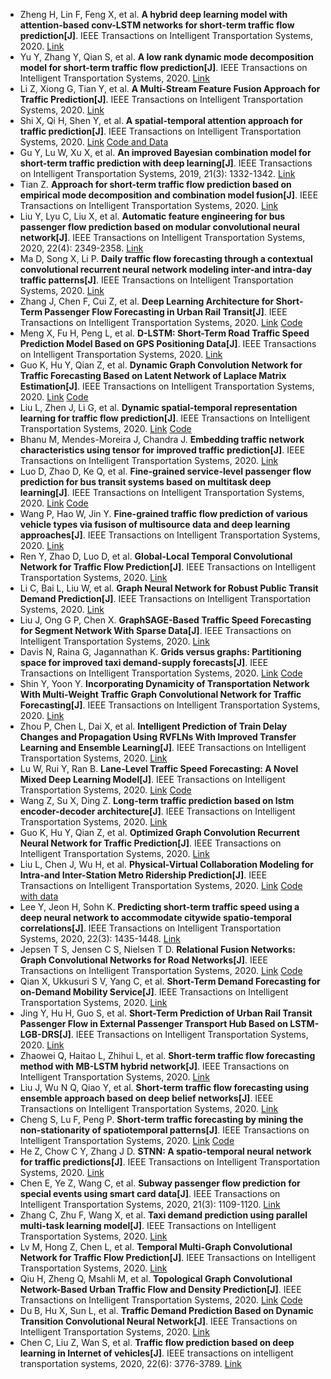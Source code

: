 * Zheng H, Lin F, Feng X, et al. <b>A hybrid deep learning model with attention-based conv-LSTM networks for short-term traffic flow prediction[J]</b>. IEEE Transactions on Intelligent Transportation Systems, 2020. [Link](https://ieeexplore.ieee.org/abstract/document/9112272/)
* Yu Y, Zhang Y, Qian S, et al. <b>A low rank dynamic mode decomposition model for short-term traffic flow prediction[J]</b>. IEEE Transactions on Intelligent Transportation Systems, 2020. [Link](https://ieeexplore.ieee.org/abstract/document/9102367/)
* Li Z, Xiong G, Tian Y, et al. <b>A Multi-Stream Feature Fusion Approach for Traffic Prediction[J]</b>. IEEE Transactions on Intelligent Transportation Systems, 2020. [Link](https://ieeexplore.ieee.org/abstract/document/9216590/)
* Shi X, Qi H, Shen Y, et al. <b>A spatial-temporal attention approach for traffic prediction[J]</b>. IEEE Transactions on Intelligent Transportation Systems, 2020. [Link](https://ieeexplore.ieee.org/abstract/document/9062547/) [Code and Data](https://github.com/Maple728/APTN)
* Gu Y, Lu W, Xu X, et al. <b>An improved Bayesian combination model for short-term traffic prediction with deep learning[J]</b>. IEEE Transactions on Intelligent Transportation Systems, 2019, 21(3): 1332-1342. [Link](https://ieeexplore.ieee.org/abstract/document/8842618/)
* Tian Z. <b>Approach for short-term traffic flow prediction based on empirical mode decomposition and combination model fusion[J]</b>. IEEE Transactions on Intelligent Transportation Systems, 2020. [Link](https://ieeexplore.ieee.org/abstract/document/9090368/)
* Liu Y, Lyu C, Liu X, et al. <b>Automatic feature engineering for bus passenger flow prediction based on modular convolutional neural network[J]</b>. IEEE Transactions on Intelligent Transportation Systems, 2020, 22(4): 2349-2358. [Link](https://ieeexplore.ieee.org/abstract/document/9141203/)
* Ma D, Song X, Li P. <b>Daily traffic flow forecasting through a contextual convolutional recurrent neural network modeling inter-and intra-day traffic patterns[J]</b>. IEEE Transactions on Intelligent Transportation Systems, 2020. [Link](https://ieeexplore.ieee.org/abstract/document/9007344/)
* Zhang J, Chen F, Cui Z, et al. <b>Deep Learning Architecture for Short-Term Passenger Flow Forecasting in Urban Rail Transit[J]</b>. IEEE Transactions on Intelligent Transportation Systems, 2020. [Link](https://ieeexplore.ieee.org/abstract/document/9136910/) [Code](https://github.com/JinleiZhangBJTU/ResNet-LSTM-GCN)
* Meng X, Fu H, Peng L, et al. <b>D-LSTM: Short-Term Road Traffic Speed Prediction Model Based on GPS Positioning Data[J]</b>. IEEE Transactions on Intelligent Transportation Systems, 2020. [Link](https://ieeexplore.ieee.org/abstract/document/9234615/)
* Guo K, Hu Y, Qian Z, et al. <b>Dynamic Graph Convolution Network for Traffic Forecasting Based on Latent Network of Laplace Matrix Estimation[J]</b>. IEEE Transactions on Intelligent Transportation Systems, 2020. [Link](https://ieeexplore.ieee.org/abstract/document/9190068/) [Code](https://github.com/guokan987/DGCN)
* Liu L, Zhen J, Li G, et al. <b>Dynamic spatial-temporal representation learning for traffic flow prediction[J]</b>. IEEE Transactions on Intelligent Transportation Systems, 2020. [Link](https://ieeexplore.ieee.org/abstract/document/9127874/) [Code](https://github.com/liulingbo918/ATFM)
* Bhanu M, Mendes-Moreira J, Chandra J. <b>Embedding traffic network characteristics using tensor for improved traffic prediction[J]</b>. IEEE Transactions on Intelligent Transportation Systems, 2020. [Link](https://ieeexplore.ieee.org/abstract/document/9061154/)
* Luo D, Zhao D, Ke Q, et al. <b>Fine-grained service-level passenger flow prediction for bus transit systems based on multitask deep learning[J]</b>. IEEE Transactions on Intelligent Transportation Systems, 2020. [Link](https://ieeexplore.ieee.org/abstract/document/9126198/) [Code](https://github.com/DanLuo-work/keras-MDL-SPFP)
* Wang P, Hao W, Jin Y. <b>Fine-grained traffic flow prediction of various vehicle types via fusison of multisource data and deep learning approaches[J]</b>. IEEE Transactions on Intelligent Transportation Systems, 2020. [Link](https://ieeexplore.ieee.org/abstract/document/9110881/)
* Ren Y, Zhao D, Luo D, et al. <b>Global-Local Temporal Convolutional Network for Traffic Flow Prediction[J]</b>. IEEE Transactions on Intelligent Transportation Systems, 2020. [Link](https://ieeexplore.ieee.org/abstract/document/9216498/)
* Li C, Bai L, Liu W, et al. <b>Graph Neural Network for Robust Public Transit Demand Prediction[J]</b>. IEEE Transactions on Intelligent Transportation Systems, 2020. [Link](https://ieeexplore.ieee.org/abstract/document/9310711)
* Liu J, Ong G P, Chen X. <b>GraphSAGE-Based Traffic Speed Forecasting for Segment Network With Sparse Data[J]</b>. IEEE Transactions on Intelligent Transportation Systems, 2020. [Link](https://ieeexplore.ieee.org/abstract/document/9214844/)
* Davis N, Raina G, Jagannathan K. <b>Grids versus graphs: Partitioning space for improved taxi demand-supply forecasts[J]</b>. IEEE Transactions on Intelligent Transportation Systems, 2020. [Link](https://ieeexplore.ieee.org/abstract/document/9099450/) [Code](https://github.com/NDavisK/Grids-versus-Graphs)
* Shin Y, Yoon Y. <b>Incorporating Dynamicity of Transportation Network With Multi-Weight Traffic Graph Convolutional Network for Traffic Forecasting[J]</b>. IEEE Transactions on Intelligent Transportation Systems, 2020. [Link](https://ieeexplore.ieee.org/document/9239873)
* Zhou P, Chen L, Dai X, et al. <b>Intelligent Prediction of Train Delay Changes and Propagation Using RVFLNs With Improved Transfer Learning and Ensemble Learning[J]</b>. IEEE Transactions on Intelligent Transportation Systems, 2020. [Link](https://ieeexplore.ieee.org/abstract/document/9140377)
* Lu W, Rui Y, Ran B. <b>Lane-Level Traffic Speed Forecasting: A Novel Mixed Deep Learning Model[J]</b>. IEEE Transactions on Intelligent Transportation Systems, 2020. [Link](https://ieeexplore.ieee.org/abstract/document/9284587/) [Code](https://github.com/lwqs93/MDL)
* Wang Z, Su X, Ding Z. <b>Long-term traffic prediction based on lstm encoder-decoder architecture[J]</b>. IEEE Transactions on Intelligent Transportation Systems, 2020. [Link](https://ieeexplore.ieee.org/abstract/document/9107249/)
* Guo K, Hu Y, Qian Z, et al. <b>Optimized Graph Convolution Recurrent Neural Network for Traffic Prediction[J]</b>. IEEE Transactions on Intelligent Transportation Systems, 2020. [Link](https://ieeexplore.ieee.org/abstract/document/8959420/)
* Liu L, Chen J, Wu H, et al. <b>Physical-Virtual Collaboration Modeling for Intra-and Inter-Station Metro Ridership Prediction[J]</b>. IEEE Transactions on Intelligent Transportation Systems, 2020. [Link](https://ieeexplore.ieee.org/abstract/document/9269513/) [Code with data](https://github.com/ivechan/PVCGN)
* Lee Y, Jeon H, Sohn K. <b>Predicting short-term traffic speed using a deep neural network to accommodate citywide spatio-temporal correlations[J]</b>. IEEE Transactions on Intelligent Transportation Systems, 2020, 22(3): 1435-1448. [Link](https://ieeexplore.ieee.org/abstract/document/8985288/)
* Jepsen T S, Jensen C S, Nielsen T D. <b>Relational Fusion Networks: Graph Convolutional Networks for Road Networks[J]</b>. IEEE Transactions on Intelligent Transportation Systems, 2020. [Link](https://ieeexplore.ieee.org/abstract/document/9167450/) [Code](https://github.com/TobiasSkovgaardJepsen/relational-fusion-networks)
* Qian X, Ukkusuri S V, Yang C, et al. <b>Short-Term Demand Forecasting for on-Demand Mobility Service[J]</b>. IEEE Transactions on Intelligent Transportation Systems, 2020. [Link](https://ieeexplore.ieee.org/abstract/document/9186298/)
* Jing Y, Hu H, Guo S, et al. <b>Short-Term Prediction of Urban Rail Transit Passenger Flow in External Passenger Transport Hub Based on LSTM-LGB-DRS[J]</b>. IEEE Transactions on Intelligent Transportation Systems, 2020. [Link](https://ieeexplore.ieee.org/abstract/document/9195435/)
* Zhaowei Q, Haitao L, Zhihui L, et al. <b>Short-term traffic flow forecasting method with MB-LSTM hybrid network[J]</b>. IEEE Transactions on Intelligent Transportation Systems, 2020. [Link](https://ieeexplore.ieee.org/abstract/document/9152107/)
* Liu J, Wu N Q, Qiao Y, et al. <b>Short-term traffic flow forecasting using ensemble approach based on deep belief networks[J]</b>. IEEE Transactions on Intelligent Transportation Systems, 2020. [Link](https://ieeexplore.ieee.org/abstract/document/9161367/)
* Cheng S, Lu F, Peng P. <b>Short-term traffic forecasting by mining the non-stationarity of spatiotemporal patterns[J]</b>. IEEE Transactions on Intelligent Transportation Systems, 2020. [Link](https://ieeexplore.ieee.org/abstract/document/9091108/) [Code](https://github.com/chengshifen/D-STKNN-Model)
* He Z, Chow C Y, Zhang J D. <b>STNN: A spatio-temporal neural network for traffic predictions[J]</b>. IEEE Transactions on Intelligent Transportation Systems, 2020. [Link](https://ieeexplore.ieee.org/abstract/document/9142387/)
* Chen E, Ye Z, Wang C, et al. <b>Subway passenger flow prediction for special events using smart card data[J]</b>. IEEE Transactions on Intelligent Transportation Systems, 2020, 21(3): 1109-1120. [Link](https://ieeexplore.ieee.org/abstract/document/8604118)
* Zhang C, Zhu F, Wang X, et al. <b>Taxi demand prediction using parallel multi-task learning model[J]</b>. IEEE Transactions on Intelligent Transportation Systems, 2020. [Link](https://ieeexplore.ieee.org/abstract/document/9172100/)
* Lv M, Hong Z, Chen L, et al. <b>Temporal Multi-Graph Convolutional Network for Traffic Flow Prediction[J]</b>. IEEE Transactions on Intelligent Transportation Systems, 2020. [Link](https://ieeexplore.ieee.org/abstract/document/9098104/)
* Qiu H, Zheng Q, Msahli M, et al. <b>Topological Graph Convolutional Network-Based Urban Traffic Flow and Density Prediction[J]</b>. IEEE Transactions on Intelligent Transportation Systems, 2020. [Link](https://ieeexplore.ieee.org/abstract/document/9247476/) [Code](https://github.com/Stanislas0/ToGCN-V2X)
* Du B, Hu X, Sun L, et al. <b>Traffic Demand Prediction Based on Dynamic Transition Convolutional Neural Network[J]</b>. IEEE Transactions on Intelligent Transportation Systems, 2020. [Link](https://ieeexplore.ieee.org/abstract/document/8968739/)
* Chen C, Liu Z, Wan S, et al. <b>Traffic flow prediction based on deep learning in Internet of vehicles[J]</b>. IEEE transactions on intelligent transportation systems, 2020, 22(6): 3776-3789. [Link](https://ieeexplore.ieee.org/abstract/document/9214879/)
